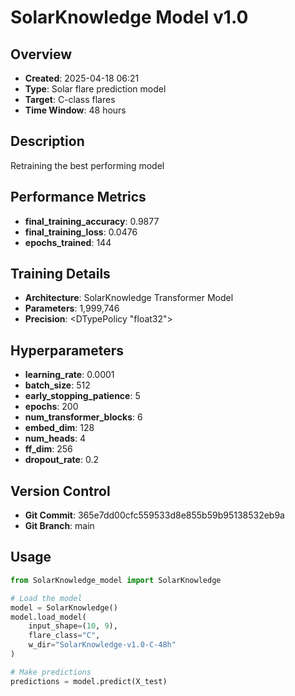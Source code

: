 # SolarKnowledge Model v1.0

## Overview
- **Created**: 2025-04-18 06:21
- **Type**: Solar flare prediction model
- **Target**: C-class flares
- **Time Window**: 48 hours

## Description
Retraining the best performing model

## Performance Metrics
- **final_training_accuracy**: 0.9877
- **final_training_loss**: 0.0476
- **epochs_trained**: 144


## Training Details
- **Architecture**: SolarKnowledge Transformer Model
- **Parameters**: 1,999,746
- **Precision**: <DTypePolicy "float32">

## Hyperparameters
- **learning_rate**: 0.0001
- **batch_size**: 512
- **early_stopping_patience**: 5
- **epochs**: 200
- **num_transformer_blocks**: 6
- **embed_dim**: 128
- **num_heads**: 4
- **ff_dim**: 256
- **dropout_rate**: 0.2

## Version Control
- **Git Commit**: 365e7dd00cfc559533d8e855b59b95138532eb9a
- **Git Branch**: main

## Usage
```python
from SolarKnowledge_model import SolarKnowledge

# Load the model
model = SolarKnowledge()
model.load_model(
    input_shape=(10, 9), 
    flare_class="C", 
    w_dir="SolarKnowledge-v1.0-C-48h"
)

# Make predictions
predictions = model.predict(X_test)
```
